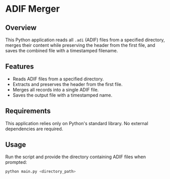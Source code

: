 # ADIF Merger

## Overview

This Python application reads all `.adi` (ADIF) files from a specified directory, merges their content while preserving the header from the first file, and saves the combined file with a timestamped filename.

## Features

- Reads ADIF files from a specified directory.
- Extracts and preserves the header from the first file.
- Merges all records into a single ADIF file.
- Saves the output file with a timestamped name.

## Requirements

This application relies only on Python's standard library. No external dependencies are required.

## Usage

Run the script and provide the directory containing ADIF files when prompted:

```sh
python main.py <directory_path>
```
